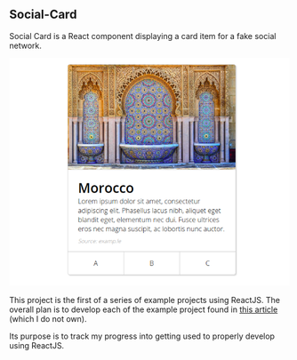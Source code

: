 ## Social-Card

Social Card is a React component displaying a card item for a fake social network.

![Example of a SocialCard](screenshots/social-card-example.png 'A simple SocialCard example')

This project is the first of a series of example projects using ReactJS. The overall plan is to develop each of the example project found in [this article](https://daveceddia.com/react-practice-projects/) (which I do not own).

Its purpose is to track my progress into getting used to properly develop using ReactJS.
